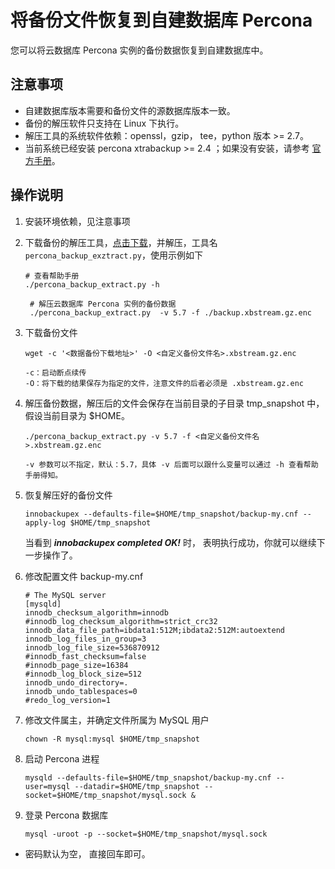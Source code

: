 # 将备份文件恢复到自建数据库 Percona 
您可以将云数据库 Percona 实例的备份数据恢复到自建数据库中。

## 注意事项
* 自建数据库版本需要和备份文件的源数据库版本一致。
* 备份的解压软件只支持在 Linux 下执行。
* 解压工具的系统软件依赖：openssl，gzip， tee，python 版本 >= 2.7。
* 当前系统已经安装 percona xtrabackup >= 2.4 ；如果没有安装，请参考 [官方手册](https://www.percona.com/doc/percona-xtrabackup/2.4/index.html)。

## 操作说明
1. 安装环境依赖，见注意事项
2. 下载备份的解压工具，[点击下载](https://jddb-common-public.oss.cn-north-1.jcloudcs.com/percona_backup_extract_tool.tar.gz)，并解压，工具名 `percona_backup_exztract.py`，使用示例如下
    
    ```
    # 查看帮助手册
    ./percona_backup_extract.py -h
     
     # 解压云数据库 Percona 实例的备份数据
     ./percona_backup_extract.py  -v 5.7 -f ./backup.xbstream.gz.enc
    ```
3. 下载备份文件

    ```
    wget -c '<数据备份下载地址>' -O <自定义备份文件名>.xbstream.gz.enc

    -c：启动断点续传
    -O：将下载的结果保存为指定的文件，注意文件的后者必须是 .xbstream.gz.enc
    ```

4. 解压备份数据，解压后的文件会保存在当前目录的子目录 tmp_snapshot 中，假设当前目录为 $HOME。

    ```
    ./percona_backup_extract.py -v 5.7 -f <自定义备份文件名>.xbstream.gz.enc
    
    -v 参数可以不指定，默认：5.7，具体 -v 后面可以跟什么变量可以通过 -h 查看帮助手册得知。
    ```

5. 恢复解压好的备份文件

    ```
    innobackupex --defaults-file=$HOME/tmp_snapshot/backup-my.cnf --apply-log $HOME/tmp_snapshot
    ``` 
    当看到 ***innobackupex completed OK!*** 时， 表明执行成功，你就可以继续下一步操作了。

6. 修改配置文件 backup-my.cnf

    ```
    # The MySQL server
    [mysqld]
    innodb_checksum_algorithm=innodb
    #innodb_log_checksum_algorithm=strict_crc32
    innodb_data_file_path=ibdata1:512M;ibdata2:512M:autoextend
    innodb_log_files_in_group=3
    innodb_log_file_size=536870912
    #innodb_fast_checksum=false
    #innodb_page_size=16384
    #innodb_log_block_size=512
    innodb_undo_directory=.
    innodb_undo_tablespaces=0
    #redo_log_version=1
    ```

7. 修改文件属主，并确定文件所属为 MySQL 用户

    ```
    chown -R mysql:mysql $HOME/tmp_snapshot
    ```

8. 启动 Percona 进程

    ```
    mysqld --defaults-file=$HOME/tmp_snapshot/backup-my.cnf --user=mysql --datadir=$HOME/tmp_snapshot --socket=$HOME/tmp_snapshot/mysql.sock &
    ```

9. 登录 Percona 数据库

    ```
    mysql -uroot -p --socket=$HOME/tmp_snapshot/mysql.sock
    ```

* 密码默认为空， 直接回车即可。
